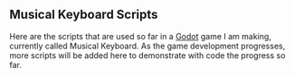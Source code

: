 ## Musical Keyboard Scripts

Here are the scripts that are used so far in a [Godot](https://docs.godotengine.org/en/stable/getting_started/introduction/introduction_to_godot.html) game I am making, currently called Musical Keyboard. As the game development progresses, more scripts will be added here to demonstrate with code the progress so far.